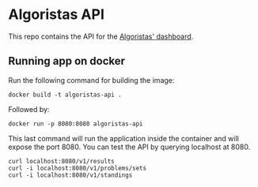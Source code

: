 # Algoristas API
This repo contains the API for the [Algoristas' dashboard](http://letmethink.mx:3333/).

## Running app on docker
Run the following command for building the image:
```
docker build -t algoristas-api .
```

Followed by:
```
docker run -p 8080:8080 algoristas-api
```

This last command will run the application inside the container and will expose the port 8080. You can test the API by querying localhost at 8080.

```
curl localhost:8080/v1/results
curl -i localhost:8080/v1/problems/sets
curl -i localhost:8080/v1/standings
```

